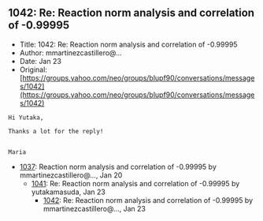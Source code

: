 ## 1042: Re: Reaction norm analysis and correlation of -0.99995

- Title: 1042: Re: Reaction norm analysis and correlation of -0.99995
- Author: mmartinezcastillero@...
- Date: Jan 23
- Original: [https://groups.yahoo.com/neo/groups/blupf90/conversations/messages/1042](https://groups.yahoo.com/neo/groups/blupf90/conversations/messages/1042)

```
Hi Yutaka,

Thanks a lot for the reply! 


Maria
```

- [1037](1037.md): Reaction norm analysis and correlation of -0.99995 by mmartinezcastillero@..., Jan 20
    - [1041](1041.md): Re: Reaction norm analysis and correlation of -0.99995 by yutakamasuda, Jan 23
        - [1042](1042.md): Re: Reaction norm analysis and correlation of -0.99995 by mmartinezcastillero@..., Jan 23
